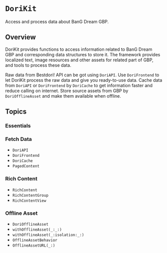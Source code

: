 # ``DoriKit``
Access and process data about BanG Dream GBP.

## Overview

DoriKit provides functions to access information related to BanG Dream GBP and corresponding data structures to store it. The framework provides localized text, image resources and other assets for related part of GBP, and tools to process these data.

Raw data from Bestdori! API can be got using ``DoriAPI``. Use ``DoriFrontend`` to let DoriKit process the raw data and give you ready-to-use data. Cache data from ``DoriAPI`` or ``DoriFrontend`` by ``DoriCache`` to get information faster and reduce calling on internet. Store source assets from GBP by ``DoriOfflineAsset`` and make them available when offline.

## Topics

### Essentials


### Fetch Data

- ``DoriAPI``
- ``DoriFrontend``
- ``DoriCache``
- ``PagedContent``

### Rich Content

- ``RichContent``
- ``RichContentGroup``
- ``RichContentView``

### Offline Asset

- ``DoriOfflineAsset``
- ``withOfflineAsset(_:_:)``
- ``withOfflineAsset(_:isolation:_:)``
- ``OfflineAssetBehavior``
- ``OfflineAssetURL(_:)``
